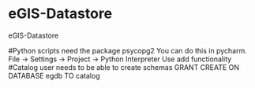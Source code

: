 # eGIS-Datastore
eGIS-Datastore

#Python scripts need the package psycopg2
You can do this in pycharm.
    File -> Settings -> Project -> Python Interpreter
    Use add functionality
#Catalog user needs to be able to create schemas
GRANT CREATE ON DATABASE egdb TO catalog
